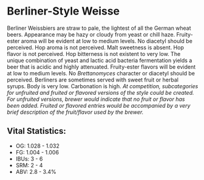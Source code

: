 # Berliner-Style Weisse

Berliner Weissbiers are straw to pale, the lightest of all the German wheat beers. Appearance may be hazy or cloudy from yeast or chill haze. Fruity-ester aroma will be evident at low to medium levels. No diacetyl should be perceived. Hop aroma is not perceived. Malt sweetness is absent. Hop flavor is not perceived. Hop bitterness is not existent to very low. The unique combination of yeast and lactic acid bacteria fermentation yields a beer that is acidic and highly attenuated. Fruity-ester flavors will be evident at low to medium levels. No _Brettanomyces_ character or diacetyl should be perceived. Berliners are sometimes served with sweet fruit or herbal syrups. Body is very low. Carbonation is high. _At competition, subcategories for unfruited and fruited or flavored versions of the style could be created. For unfruited versions, brewer would indicate that no fruit or flavor has been added. Fruited or flavored entries would be accompanied by a very brief description of the fruit/flavor used by the brewer._

## Vital Statistics:

- OG: 1.028 - 1.032
- FG: 1.004 - 1.006
- IBUs: 3 - 6
- SRM: 2 - 4
- ABV: 2.8 - 3.4% 